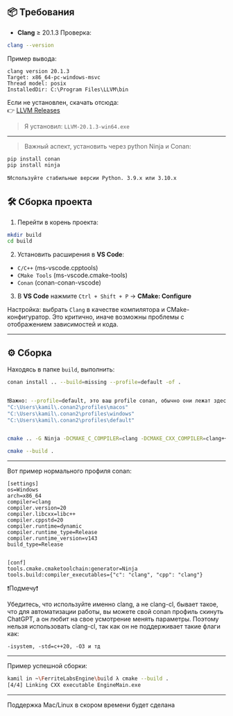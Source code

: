 ## 📦 Требования
- **Clang** ≥ 20.1.3
Проверка:
```bash
clang --version
```

Пример вывода:
```
clang version 20.1.3
Target: x86_64-pc-windows-msvc
Thread model: posix
InstalledDir: C:\Program Files\LLVM\bin
```

Если не установлен, скачать отсюда:  
👉 [LLVM Releases](https://github.com/llvm/llvm-project/releases)

> Я установил: `LLVM-20.1.3-win64.exe`

---

> Важный аспект, установить через python Ninja и Conan:
```
pip install conan
pip install ninja

❗Используйте стабильные версии Python. 3.9.x или 3.10.x
```


## 🛠️ Сборка проекта

1. Перейти в корень проекта:

```bash
mkdir build
cd build
```

2. Установить расширения в **VS Code**:

- `C/C++` (ms-vscode.cpptools)
- `CMake Tools` (ms-vscode.cmake-tools)
- `Conan` (conan-conan-vscode)

3. В **VS Code** нажмите `Ctrl + Shift + P` → **CMake: Configure**

Настройка: выбрать `Clang` в качестве компилятора и CMake-конфигуратор. Это критично, иначе возможны проблемы с отображением зависимостей и кода.

---

## ⚙️ Сборка

Находясь в папке `build`, выполнить:

```bash
conan install .. --build=missing --profile=default -of .


❗Важно: --profile=default, это ваш profile conan, обычно они лежат здесь:
"C:\Users\kamil\.conan2\profiles\macos"
"C:\Users\kamil\.conan2\profiles\windows"
"C:\Users\kamil\.conan2\profiles\default"


cmake .. -G Ninja -DCMAKE_C_COMPILER=clang -DCMAKE_CXX_COMPILER=clang++ -DCMAKE_BUILD_TYPE=Release

cmake --build .
```
---

Вот пример нормального профиля conan:
```
[settings]
os=Windows
arch=x86_64
compiler=clang
compiler.version=20
compiler.libcxx=libc++
compiler.cppstd=20
compiler.runtime=dynamic
compiler.runtime_type=Release
compiler.runtime_version=v143
build_type=Release


[conf]
tools.cmake.cmaketoolchain:generator=Ninja
tools.build:compiler_executables={"c": "clang", "cpp": "clang"}
```
❗Подмечу❗

Убедитесь, что используйте именно clang, а не clang-cl, бывает такое, что для автоматизации работы, вы можете свой conan профиль скинуть ChatGPT, а он любит на свое усмотрение менять параметры.
Поэтому нельзя использовать clang-cl, так как он не поддерживает такие флаги как:
```
-isystem, -std=c++20, -O3 и тд
```

---

Пример успешной сборки:

```bash
kamil in ~\FerriteLabsEngine\build λ cmake --build .
[4/4] Linking CXX executable EngineMain.exe
```

---

Поддержка Mac/Linux в скором времени будет сделана

